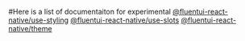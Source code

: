 #Here is a list of documentaiton for experimental
[@fluentui-react-native/use-styling](https://github.com/microsoft/fluentui-react-native/blob/master/packages/experimental/use-styling/README.md)
[@fluentui-react-native/use-slots](https://github.com/microsoft/fluentui-react-native/blob/master/packages/experimental/use-slots/README.md)
[@fluentui-react-native/theme](https://github.com/microsoft/fluentui-react-native/blob/master/packages/experimental/theme/README.md)
